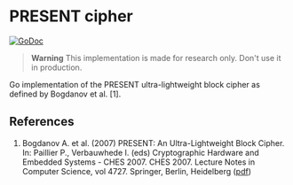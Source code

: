 # PRESENT cipher
[![GoDoc](https://godoc.org/github.com/katexochen/present?status.svg)](https://godoc.org/github.com/katexochen/present)

> **Warning**
> This implementation is made for research only. Don't use it in production.

Go implementation of the PRESENT ultra-lightweight block cipher as defined by Bogdanov et al. [1].

## References
1. Bogdanov A. et al. (2007) PRESENT: An Ultra-Lightweight Block Cipher. In: Paillier P., Verbauwhede I. (eds) Cryptographic Hardware and Embedded Systems - CHES 2007. CHES 2007. Lecture Notes in Computer Science, vol 4727. Springer, Berlin, Heidelberg ([pdf](http://www.lightweightcrypto.org/present/present_ches2007.pdf))
